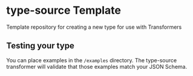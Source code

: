 # type-source Template
Template repository for creating a new type for use with Transformers

## Testing your type

You can place examples in the `/examples` directory. The type-source transformer will validate that those examples match your JSON Schema.
